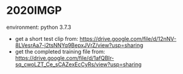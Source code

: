 # 2020IMGP

environment: python 3.7.3

- get a short test clip from: https://drive.google.com/file/d/12nNV-8LVesrAa7-j2tsNNYq9BepxJVrZ/view?usp=sharing
- get the completed training file from: https://drive.google.com/file/d/1afQBIr-sq_cwoLZT_Ce_sCAZexEcCyRs/view?usp=sharing
